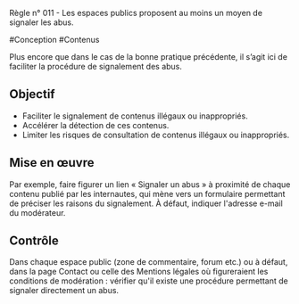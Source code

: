
Règle n° 011  - Les espaces publics proposent au moins un moyen de signaler les abus.

#Conception #Contenus

Plus encore que dans le cas de la bonne pratique précédente, il s’agit ici de faciliter la procédure de signalement des abus.

Objectif
--------

*   Faciliter le signalement de contenus illégaux ou inappropriés.
*   Accélérer la détection de ces contenus.
*   Limiter les risques de consultation de contenus illégaux ou inappropriés.

Mise en œuvre
-------------

Par exemple, faire figurer un lien « Signaler un abus » à proximité de chaque contenu publié par les internautes, qui mène vers un formulaire permettant de préciser les raisons du signalement. À défaut, indiquer l'adresse e-mail du modérateur.

Contrôle
--------

Dans chaque espace public (zone de commentaire, forum etc.) ou à défaut, dans la page Contact ou celle des Mentions légales où figureraient les conditions de modération : vérifier qu'il existe une procédure permettant de signaler directement un abus.
